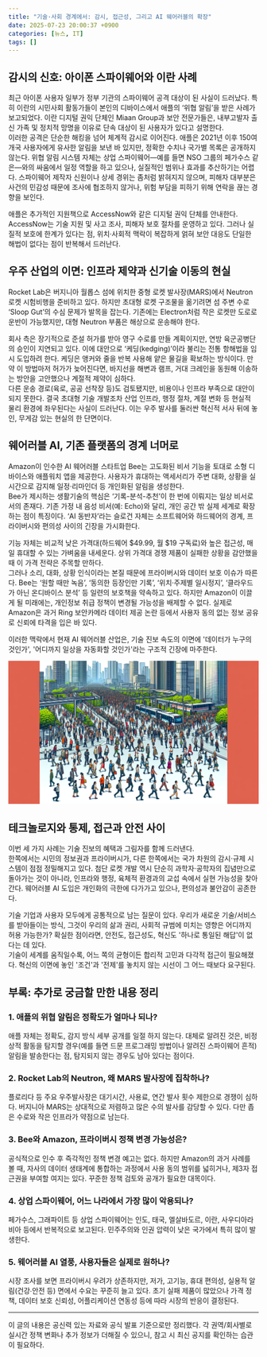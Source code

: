 ```yaml
---
title: "기술·사회 경계에서: 감시, 접근성, 그리고 AI 웨어러블의 확장"
date: 2025-07-23 20:00:37 +0900
categories: [뉴스, IT]
tags: []
---
```


## 감시의 신호: 아이폰 스파이웨어와 이란 사례  
최근 아이폰 사용자 일부가 정부 기관의 스파이웨어 공격 대상이 된 사실이 드러났다. 특히 이란의 시민사회 활동가들이 본인의 디바이스에서 애플의 ‘위협 알림’을 받은 사례가 보고되었다. 이란 디지털 권익 단체인 Miaan Group과 보안 전문가들은, 내부고발자 출신 가족 및 정치적 망명을 이유로 단속 대상이 된 사용자가 있다고 설명한다.  
이러한 공격은 단순한 해킹을 넘어 체계적 감시로 이어진다. 애플은 2021년 이후 150여 개국 사용자에게 유사한 알림을 보낸 바 있지만, 정확한 수치나 국가별 목록은 공개하지 않는다. 위협 알림 시스템 자체는 상업 스파이웨어—예를 들면 NSO 그룹의 페가수스 같은—와의 싸움에서 일정 역할을 하고 있으나, 실질적인 범위나 효과를 추산하기는 어렵다. 스파이웨어 제작자 신원이나 상세 경위는 좀처럼 밝혀지지 않으며, 피해자 대부분은 사건의 민감성 때문에 조사에 협조하지 않거나, 위험 부담을 피하기 위해 연락을 끊는 경향을 보인다.

애플은 추가적인 지원책으로 AccessNow와 같은 디지털 권익 단체를 안내한다. AccessNow는 기술 지원 및 사고 조사, 피해자 보호 절차를 운영하고 있다. 그러나 실질적 보호에 한계가 있다는 점, 위치·사회적 맥락이 복잡하게 얽혀 보안 대응도 단일한 해법이 없다는 점이 반복해서 드러난다.

## 우주 산업의 이면: 인프라 제약과 신기술 이동의 현실  
Rocket Lab은 버지니아 월롭스 섬에 위치한 중형 로켓 발사장(MARS)에서 Neutron 로켓 시험비행을 준비하고 있다. 하지만 초대형 로켓 구조물을 옮기려면 섬 주변 수로 ‘Sloop Gut’의 수심 문제가 발목을 잡는다. 기존에는 Electron처럼 작은 로켓만 도로로 운반이 가능했지만, 대형 Neutron 부품은 해상으로 운송해야 한다.

회사 측은 장기적으로 준설 허가를 받아 영구 수로를 만들 계획이지만, 연방 육군공병단의 승인이 지연되고 있다. 이에 대안으로 ‘케딩(kedging)’이라 불리는 전통 항해법을 임시 도입하려 한다. 케딩은 앵커와 줄을 반복 사용해 얕은 물길을 확보하는 방식이다. 만약 이 방법마저 허가가 늦어진다면, 바지선을 해변과 램프, 거대 크레인을 동원해 이송하는 방안을 고안했으나 계절적 제약이 심하다.  
다른 운송 경로(육로, 공공 선착장 등)도 검토됐지만, 비용이나 인프라 부족으로 대안이 되지 못한다. 결국 초대형 기술 개발조차 산업 인프라, 행정 절차, 계절 변화 등 현실적 물리 환경에 좌우된다는 사실이 드러난다. 이는 우주 발사를 둘러싼 혁신적 서사 뒤에 놓인, 무게감 있는 현실의 한 단면이다.

## 웨어러블 AI, 기존 플랫폼의 경계 너머로  
Amazon이 인수한 AI 웨어러블 스타트업 Bee는 고도화된 비서 기능을 토대로 소형 디바이스와 애플워치 앱을 제공한다. 사용자가 휴대하는 액세서리가 주변 대화, 상황을 실시간으로 감지해 일정·리마인더 등 개인화된 알림을 생성한다.  
Bee가 제시하는 생활기술의 핵심은 ‘기록-분석-추천’이 한 번에 이뤄지는 일상 비서로서의 존재다. 기존 가정 내 음성 비서(예: Echo)와 달리, 개인 공간 밖 실제 세계로 확장하는 점이 특징이다. ‘AI 동반자’라는 슬로건 자체는 소프트웨어와 하드웨어의 경계, 프라이버시와 편의성 사이의 긴장을 가시화한다.

기능 자체는 비교적 낮은 가격대(하드웨어 $49.99, 월 $19 구독료)와 높은 접근성, 매일 휴대할 수 있는 가벼움을 내세운다. 상위 가격대 경쟁 제품이 실패한 상황을 감안했을 때 이 가격 전략은 주목할 만하다.  
그러나 소리, 대화, 상황 인식이라는 본질 때문에 프라이버시와 데이터 보호 이슈가 따른다. Bee는 ‘원할 때만 녹음’, ‘동의한 등장인만 기록’, ‘위치·주제별 일시정지’, ‘클라우드가 아닌 온디바이스 분석’ 등 일련의 보호책을 약속하고 있다. 하지만 Amazon이 이끌게 될 미래에는, 개인정보 취급 정책이 변경될 가능성을 배제할 수 없다. 실제로 Amazon은 과거 Ring 보안카메라 데이터 제공 논란 등에서 사용자 동의 없는 정보 공유로 신뢰에 타격을 입은 바 있다.

이러한 맥락에서 현재 AI 웨어러블 산업은, 기술 진보 속도의 이면에 '데이터가 누구의 것인가', '어디까지 일상을 자동화할 것인가'라는 구조적 긴장에 마주한다.

![바쁜 도심 속 다양한 사람들이 웨어러블 기기를 착용하고 자연스럽게 이동하는 장면](assets/img/2025-07-23-688e3de1-b6af-4e04-b8b7-ef83814cf615/1753268511915.png)

## 테크놀로지와 통제, 접근과 안전 사이  
이번 세 가지 사례는 기술 진보의 혜택과 그림자를 함께 드러낸다.  
한쪽에서는 시민의 정보권과 프라이버시가, 다른 한쪽에서는 국가 차원의 감시·규제 시스템이 점점 정밀해지고 있다. 첨단 로켓 개발 역시 단순히 과학자·공학자의 집념만으로 돌아가는 것이 아니라, 인프라와 행정, 육체적 환경과의 교섭 속에서 실현 가능성을 찾아간다. 웨어러블 AI 도입은 개인화의 극한에 다가가고 있으나, 편의성과 불안감이 공존한다.  

기술 기업과 사용자 모두에게 공통적으로 남는 질문이 있다. 우리가 새로운 기술/서비스를 받아들이는 방식, 그것이 우리의 삶과 권리, 사회적 규범에 미치는 영향은 어디까지 허용 가능한가? 확실한 점이라면, 안전도, 접근성도, 혁신도 '하나로 통일된 해답'이 없다는 데 있다.  
기술이 세계를 움직일수록, 어느 쪽의 균형이든 합리적 고민과 다각적 접근이 필요해졌다. 혁신의 이면에 놓인 '조건'과 '전제'를 놓치지 않는 시선이 그 어느 때보다 요구된다.

## 부록: 추가로 궁금할 만한 내용 정리  
### 1. 애플의 위협 알림은 정확도가 얼마나 되나?  
애플 자체는 정확도, 감지 방식 세부 공개를 일절 하지 않는다. 대체로 알려진 것은, 비정상적 활동을 탐지할 경우(예를 들면 드문 프로그래밍 방법이나 알려진 스파이웨어 흔적) 알림을 발송한다는 점, 탐지되지 않는 경우도 남아 있다는 점이다.

### 2. Rocket Lab의 Neutron, 왜 MARS 발사장에 집착하나?  
플로리다 등 주요 우주발사장은 대기시간, 사용료, 연간 발사 횟수 제한으로 경쟁이 심하다. 버지니아 MARS는 상대적으로 저렴하고 많은 수의 발사를 감당할 수 있다. 다만 좁은 수로와 작은 인프라가 약점으로 남는다.

### 3. Bee와 Amazon, 프라이버시 정책 변경 가능성은?  
공식적으로 인수 후 즉각적인 정책 변경 예고는 없다. 하지만 Amazon의 과거 사례를 볼 때, 자사의 데이터 생태계에 통합하는 과정에서 사용 동의 범위를 넓히거나, 제3자 접근권을 부여할 여지는 있다. 꾸준한 정책 검토와 공개가 필요한 대목이다.  

### 4. 상업 스파이웨어, 어느 나라에서 가장 많이 악용되나?  
페가수스, 그래파이트 등 상업 스파이웨어는 인도, 태국, 엘살바도르, 이란, 사우디아라비아 등에서 반복적으로 보고된다. 민주주의와 인권 압력이 낮은 국가에서 특히 많이 발생한다.

### 5. 웨어러블 AI 열풍, 사용자들은 실제로 원하나?  
시장 조사를 보면 프라이버시 우려가 상존하지만, 저가, 고기능, 휴대 편의성, 실용적 알림(건강∙안전 등) 면에서 수요는 꾸준히 늘고 있다. 초기 실패 제품이 많았으나 가격 정책, 데이터 보호 신뢰성, 어플리케이션 연동성 등에 따라 시장의 반응이 결정된다.

---

이 글의 내용은 공신력 있는 자료와 공식 발표 기준으로만 정리했다. 각 권역/회사별로 실시간 정책 변화나 추가 정보가 더해질 수 있으니, 참고 시 최신 공지를 확인하는 습관이 필요하다.
